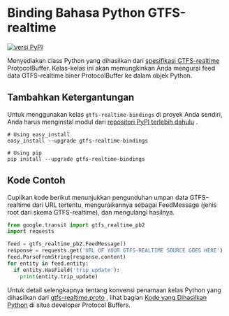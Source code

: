 # Binding Bahasa Python GTFS-realtime

[![versi PyPI](https://badge.fury.io/py/gtfs-realtime-bindings.svg)](http://badge.fury.io/py/gtfs-realtime-bindings)

Menyediakan class Python yang dihasilkan dari [spesifikasi GTFS-realtime](https://github.com/google/transit/tree/master/gtfs-realtime) ProtocolBuffer. Kelas-kelas ini akan memungkinkan Anda mengurai feed data GTFS-realtime biner ProtocolBuffer ke dalam objek Python.

## Tambahkan Ketergantungan

Untuk menggunakan kelas `gtfs-realtime-bindings` di proyek Anda sendiri, Anda harus menginstal modul dari [repositori PyPI terlebih dahulu](https://pypi.python.org/pypi/gtfs-realtime-bindings) .

    # Using easy_install
    easy_install --upgrade gtfs-realtime-bindings

    # Using pip
    pip install --upgrade gtfs-realtime-bindings

## Kode Contoh

Cuplikan kode berikut menunjukkan pengunduhan umpan data GTFS-realtime dari URL tertentu, menguraikannya sebagai FeedMessage (jenis root dari skema GTFS-realtime), dan mengulangi hasilnya.

```python
from google.transit import gtfs_realtime_pb2
import requests

feed = gtfs_realtime_pb2.FeedMessage()
response = requests.get('URL OF YOUR GTFS-REALTIME SOURCE GOES HERE')
feed.ParseFromString(response.content)
for entity in feed.entity:
  if entity.HasField('trip_update'):
    print(entity.trip_update)
```

Untuk detail selengkapnya tentang konvensi penamaan kelas Python yang dihasilkan dari [gtfs-realtime.proto](https://github.com/google/transit/blob/master/gtfs-realtime/proto/gtfs-realtime.proto) , lihat bagian [Kode yang Dihasilkan Python](https://developers.google.com/protocol-buffers/docs/reference/python-generated) di situs developer Protocol Buffers.
